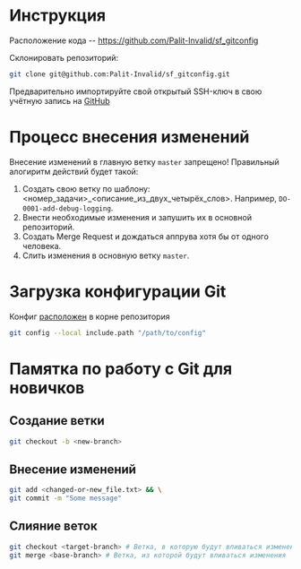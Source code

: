 # Инструкция

Расположение кода -- https://github.com/Palit-Invalid/sf_gitconfig

Склонировать репозиторий:
```bash
git clone git@github.com:Palit-Invalid/sf_gitconfig.git
```

Предварительно импортируйте свой открытый SSH-ключ в свою учётную запись на [GitHub](https://github.com)

# Процесс внесения изменений
Внесение изменений в главную ветку `master` запрещено!
Правильный алогиритм действий будет такой:

1. Создать свою ветку по шаблону: <номер_задачи>_<описание_из_двух_четырёх_слов>. Например, `DO-0001-add-debug-logging`.
2. Внести необходимые изменения и запушить их в основной репозиторий.
3. Создать Merge Request и дождаться аппрува хотя бы от одного человека.
4. Слить изменения в основную ветку `master`.

# Загрузка конфигурации Git
Конфиг [расположен](https://github.com/Palit-Invalid/sf_gitconfig/blob/master/.gitconfig) в корне репозитория
```bash
git config --local include.path "/path/to/config"
```


# Памятка по работу с Git для новичков

## Создание ветки
```bash
git checkout -b <new-branch>
```

## Внесение изменений
```bash
git add <changed-or-new_file.txt> && \
git commit -m "Some message"
```

## Слияние веток
```bash
git checkout <target-branch> # Ветка, в которую будут вливаться изменения
git merge <base-branch> # Ветка, из которой будут вливаться изменения
```